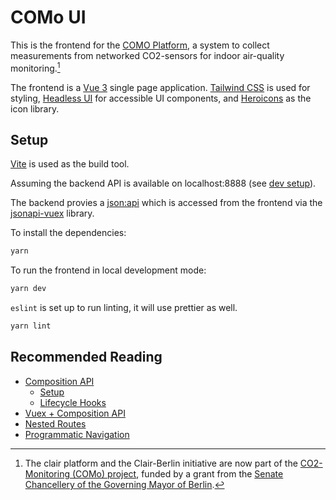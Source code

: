 # COMo UI

This is the frontend for the [COMO Platform](https://github.com/ClairBerlin/clair-stack), a system to collect measurements from networked CO2-sensors for indoor air-quality monitoring.[^como-note]

The frontend is a [Vue 3](https://v3.vuejs.org/) single page application. [Tailwind CSS](https://tailwindcss.com/) is used for styling, [Headless UI](https://headlessui.dev/) for accessible UI components, and [Heroicons](https://heroicons.com/) as the icon library.

## Setup

[Vite](https://vitejs.dev/) is used as the build tool.

Assuming the backend API is available on localhost:8888 (see [dev setup](https://github.com/ClairBerlin/clair-stack#development-setup)).

The backend provies a [json:api](https://jsonapi.org/) which is accessed from the frontend via the [jsonapi-vuex](https://github.com/mrichar1/jsonapi-vuex) library.

To install the dependencies:

```bash
yarn
```

To run the frontend in local development mode:

```bash
yarn dev
```

`eslint` is set up to run linting, it will use prettier as well.

```bash
yarn lint
```

## Recommended Reading

- [Composition API](https://v3.vuejs.org/api/composition-api.html)
  - [Setup](https://v3.vuejs.org/api/composition-api.html#setup)
  - [Lifecycle Hooks](https://v3.vuejs.org/api/composition-api.html#lifecycle-hooks)
- [Vuex + Composition API](https://next.vuex.vuejs.org/guide/composition-api.html)
- [Nested Routes](https://router.vuejs.org/guide/essentials/nested-routes.html)
- [Programmatic Navigation](https://router.vuejs.org/guide/essentials/navigation.html)

[^como-note]: The clair platform and the Clair-Berlin initiative are now part of the [CO2-Monitoring (COMo) project](https://www.technologiestiftung-berlin.de/projekte/como-berlin), funded by a grant from the [Senate Chancellery of the Governing Mayor of Berlin](https://www.berlin.de/rbmskzl/en/).
